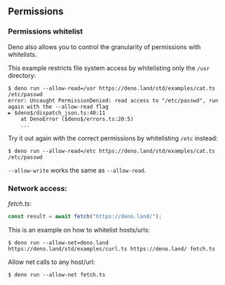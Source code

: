 ## Permissions

<!-- TODO(lucacasonato): what are permissions -->

<!-- TODO(lucacasonato): description of all permissions -->

### Permissions whitelist

Deno also allows you to control the granularity of permissions with whitelists.

This example restricts file system access by whitelisting only the `/usr`
directory:

```shell
$ deno run --allow-read=/usr https://deno.land/std/examples/cat.ts /etc/passwd
error: Uncaught PermissionDenied: read access to "/etc/passwd", run again with the --allow-read flag
► $deno$/dispatch_json.ts:40:11
    at DenoError ($deno$/errors.ts:20:5)
    ...
```

Try it out again with the correct permissions by whitelisting `/etc` instead:

```shell
$ deno run --allow-read=/etc https://deno.land/std/examples/cat.ts /etc/passwd
```

`--allow-write` works the same as `--allow-read`.

### Network access:

_fetch.ts_:

```ts
const result = await fetch("https://deno.land/");
```

This is an example on how to whitelist hosts/urls:

```shell
$ deno run --allow-net=deno.land https://deno.land/std/examples/curl.ts https://deno.land/ fetch.ts
```

Allow net calls to any host/url:

```shell
$ deno run --allow-net fetch.ts
```

